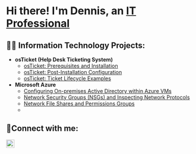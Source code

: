 <h1>Hi there! I'm Dennis, an <a href="https://linkedin.com/in/dennis-mungai-a54a4837">IT Professional</a></h1>

<h2>👨‍💻 Information Technology Projects:</h2>

- <b>osTicket (Help Desk Ticketing System)</b>
  - [osTicket: Prerequisites and Installation](https://github.com/Dennimun/osticket-prereqs)
  - [osTicket: Post-Installation Configuration](https://github.com/Dennimun/post-install-config)
  - [osTicket: Ticket Lifecycle Examples](https://github.com/Dennimun/ticket-lifecycle)
- <b>Microsoft Azure</b>
  - [Configuring On-premises Active Directory within Azure VMs](https://github.com/Dennimun/configure-ad)
  - [Network Security Groups (NSGs) and Inspecting Network Protocols](https://github.com/Dennimun/azure-network-protocols)
  - [Network File Shares and Permissions Groups](https://github.com/Dennimun/NetworkFileSharesAndPermissions)
  - 

<h2>🤳Connect with me:</h2>

[<img align="left" alt="Josh | LinkedIn" width="22px" src="https://cdn.jsdelivr.net/npm/simple-icons@v3/icons/linkedin.svg" />][linkedin]

[linkedin]: https://linkedin.com/in/dennis-mungai-a54a4837

